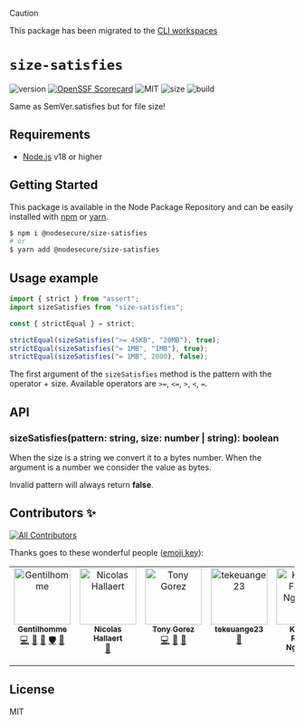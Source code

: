 > [!CAUTION]
> This package has been migrated to the [CLI workspaces](https://github.com/NodeSecure/cli/tree/master/workspaces/size-satisfies)

# `size-satisfies`

![version](https://img.shields.io/badge/dynamic/json.svg?style=for-the-badge&url=https://raw.githubusercontent.com/NodeSecure/size-satisfies/master/package.json&query=$.version&label=Version)
[![OpenSSF
Scorecard](https://api.securityscorecards.dev/projects/github.com/NodeSecure/size-satisfies/badge?style=for-the-badge)](https://api.securityscorecards.dev/projects/github.com/NodeSecure/size-satisfies)
![MIT](https://img.shields.io/github/license/NodeSecure/size-satisfies.svg?style=for-the-badge)
![size](https://img.shields.io/github/languages/code-size/NodeSecure/size-satisfies?style=for-the-badge)
![build](https://img.shields.io/github/actions/workflow/status/NodeSecure/size-satisfies/node.js.yml?style=for-the-badge)

Same as SemVer.satisfies but for file size!

## Requirements

- [Node.js](https://nodejs.org/en/) v18 or higher

## Getting Started

This package is available in the Node Package Repository and can be easily installed with [npm](https://docs.npmjs.com/getting-started/what-is-npm) or [yarn](https://yarnpkg.com).

```bash
$ npm i @nodesecure/size-satisfies
# or
$ yarn add @nodesecure/size-satisfies
```

## Usage example

```js
import { strict } from "assert";
import sizeSatisfies from "size-satisfies";

const { strictEqual } = strict;

strictEqual(sizeSatisfies(">= 45KB", "20MB"), true);
strictEqual(sizeSatisfies("= 1MB", "1MB"), true);
strictEqual(sizeSatisfies("= 1MB", 2000), false);
```

The first argument of the `sizeSatisfies` method is the pattern with the operator + size. Available operators are `>=`, `<=`, `>`, `<`, `=`.

## API

### sizeSatisfies(pattern: string, size: number | string): boolean

When the size is a string we convert it to a bytes number. When the argument is a number we consider the value as bytes.

Invalid pattern will always return **false**.

## Contributors ✨

<!-- ALL-CONTRIBUTORS-BADGE:START - Do not remove or modify this section -->

[![All Contributors](https://img.shields.io/badge/all_contributors-6-orange.svg?style=flat-square)](#contributors-)

<!-- ALL-CONTRIBUTORS-BADGE:END -->

Thanks goes to these wonderful people ([emoji key](https://allcontributors.org/docs/en/emoji-key)):

<!-- ALL-CONTRIBUTORS-LIST:START - Do not remove or modify this section -->
<!-- prettier-ignore-start -->
<!-- markdownlint-disable -->
<table>
  <tbody>
    <tr>
      <td align="center" valign="top" width="14.28%"><a href="https://www.linkedin.com/in/thomas-gentilhomme/"><img src="https://avatars.githubusercontent.com/u/4438263?v=4?s=100" width="100px;" alt="Gentilhomme"/><br /><sub><b>Gentilhomme</b></sub></a><br /><a href="https://github.com/NodeSecure/size-satisfies/commits?author=fraxken" title="Code">💻</a> <a href="https://github.com/NodeSecure/size-satisfies/commits?author=fraxken" title="Documentation">📖</a> <a href="https://github.com/NodeSecure/size-satisfies/pulls?q=is%3Apr+reviewed-by%3Afraxken" title="Reviewed Pull Requests">👀</a> <a href="#security-fraxken" title="Security">🛡️</a> <a href="https://github.com/NodeSecure/size-satisfies/issues?q=author%3Afraxken" title="Bug reports">🐛</a></td>
      <td align="center" valign="top" width="14.28%"><a href="https://github.com/Rossb0b"><img src="https://avatars.githubusercontent.com/u/39910164?v=4?s=100" width="100px;" alt="Nicolas Hallaert"/><br /><sub><b>Nicolas Hallaert</b></sub></a><br /><a href="https://github.com/NodeSecure/size-satisfies/commits?author=Rossb0b" title="Documentation">📖</a></td>
      <td align="center" valign="top" width="14.28%"><a href="http://tonygo.dev"><img src="https://avatars.githubusercontent.com/u/22824417?v=4?s=100" width="100px;" alt="Tony Gorez"/><br /><sub><b>Tony Gorez</b></sub></a><br /><a href="https://github.com/NodeSecure/size-satisfies/commits?author=tony-go" title="Code">💻</a> <a href="https://github.com/NodeSecure/size-satisfies/commits?author=tony-go" title="Documentation">📖</a> <a href="https://github.com/NodeSecure/size-satisfies/pulls?q=is%3Apr+reviewed-by%3Atony-go" title="Reviewed Pull Requests">👀</a></td>
      <td align="center" valign="top" width="14.28%"><a href="https://github.com/tekeuange23"><img src="https://avatars.githubusercontent.com/u/35274201?v=4?s=100" width="100px;" alt="tekeuange23"/><br /><sub><b>tekeuange23</b></sub></a><br /><a href="https://github.com/NodeSecure/size-satisfies/commits?author=tekeuange23" title="Documentation">📖</a></td>
      <td align="center" valign="top" width="14.28%"><a href="https://github.com/fabnguess"><img src="https://avatars.githubusercontent.com/u/72697416?v=4?s=100" width="100px;" alt="Kouadio Fabrice Nguessan"/><br /><sub><b>Kouadio Fabrice Nguessan</b></sub></a><br /><a href="#maintenance-fabnguess" title="Maintenance">🚧</a></td>
      <td align="center" valign="top" width="14.28%"><a href="https://github.com/clbcky"><img src="https://avatars.githubusercontent.com/u/113340767?v=4?s=100" width="100px;" alt="clbcky"/><br /><sub><b>clbcky</b></sub></a><br /><a href="https://github.com/NodeSecure/size-satisfies/commits?author=clbcky" title="Tests">⚠️</a></td>
    </tr>
  </tbody>
</table>

<!-- markdownlint-restore -->
<!-- prettier-ignore-end -->

<!-- ALL-CONTRIBUTORS-LIST:END -->

## License

MIT

